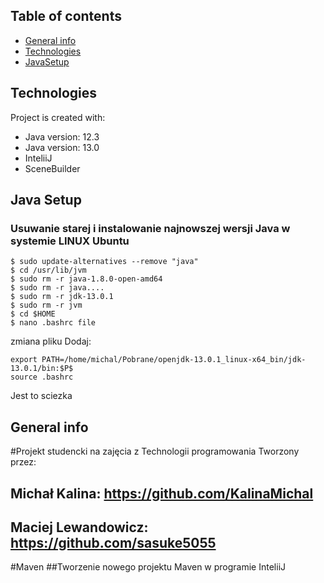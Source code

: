 ## Table of contents
* [General info](#general-info)
* [Technologies](#technologies)
* [JavaSetup](#setup)
	
## Technologies
Project is created with:
* Java version: 12.3
* Java version: 13.0
* InteliiJ
* SceneBuilder
	
## Java Setup
### Usuwanie starej i instalowanie najnowszej wersji Java w systemie LINUX Ubuntu

```
$ sudo update-alternatives --remove "java"
$ cd /usr/lib/jvm
$ sudo rm -r java-1.8.0-open-amd64
$ sudo rm -r java....
$ sudo rm -r jdk-13.0.1
$ sudo rm -r jvm
$ cd $HOME
$ nano .bashrc file
```
zmiana pliku
Dodaj: 
```
export PATH=/home/michal/Pobrane/openjdk-13.0.1_linux-x64_bin/jdk-13.0.1/bin:$P$
source .bashrc
```
Jest to sciezka

## General info
#Projekt studencki na zajęcia z Technologii programowania
Tworzony przez:
## Michał Kalina: 	https://github.com/KalinaMichal
## Maciej Lewandowicz:	https://github.com/sasuke5055


#Maven
##Tworzenie nowego projektu Maven w programie InteliiJ
